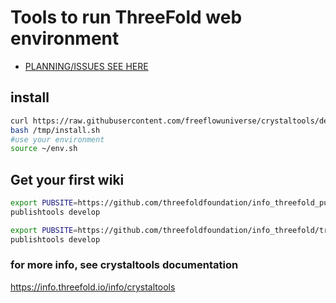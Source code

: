 # Tools to run ThreeFold web environment

- [PLANNING/ISSUES SEE HERE](https://circles.threefold.me/project/despiegk-product_publisher/issues)

## install

```bash
curl https://raw.githubusercontent.com/freeflowuniverse/crystaltools/development/install.sh > /tmp/install.sh
bash /tmp/install.sh
#use your environment
source ~/env.sh
```

## Get your first wiki

```bash
export PUBSITE=https://github.com/threefoldfoundation/info_threefold_pub/tree/development/wiki_config
publishtools develop
```


```bash
export PUBSITE=https://github.com/threefoldfoundation/info_threefold/tree/development/wiki_config
publishtools develop
```
<!-- 
## Develop/Play in gitpod

- install gitpod extension to your browser
- click on the gitpod logo, it will give you this development environment

> to test do: ```./wiki_develop``` in the terminal, you will see the wiki in your browser

## to install

https://info.threefold.io/info/publishtools#/publishtools__install

short

```bash
curl https://raw.githubusercontent.com/freeflowuniverse/crystaltools/development/scripts/ct_init > /tmp/ct_init
source /tmp/ct_init
ct_help
```

will print which commands are available.

oneliner:

```bash
curl https://raw.githubusercontent.com/freeflowuniverse/crystaltools/development/scripts/ct_init > /tmp/ct_init && source /tmp/ct_init && ct_help
```
 -->


### for more info, see crystaltools documentation

https://info.threefold.io/info/crystaltools



<!-- ### how to work with branches

- call install.sh on other branch (the script above in branch)
- adjust install.sh to point to other branch for 
- adjust env.sh in git_get to pull the right branch -->
<!-- 
## when sudo install

```bash
#or if sudo needed
curl https://raw.githubusercontent.com/freeflowuniverse/crystaltools/development/install.sh > /tmp/install.sh
sudo bash /tmp/install.sh
```

 -->

